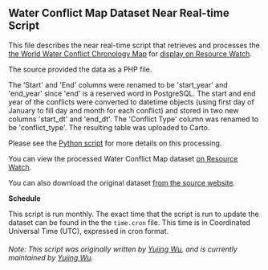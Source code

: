## Water Conflict Map Dataset Near Real-time Script
This file describes the near real-time script that retrieves and processes the [the World Water Conflict Chronology Map](https://www.worldwater.org/water-conflict/ ) for [display on Resource Watch](https://resourcewatch.org/data/explore/24928aa3-28d3-457c-ad2a-62f3c83ef663).

The source provided the data as a PHP file.

The 'Start' and 'End' columns were renamed to be 'start_year' and 'end_year' since 'end' is a reserved word in PostgreSQL. The start and end year of the conflicts were converted to datetime objects (using first day of January to fill day and month for each conflict) and stored in two new columns 'start_dt' and 'end_dt'. The 'Conflict Type' column was renamed to be 'conflict_type'. The resulting table was uploaded to Carto.

Please see the [Python script](https://github.com/resource-watch/nrt-scripts/blob/master/soc_049_water_conflict_map/contents/src/__init__.py) for more details on this processing.

You can view the processed Water Conflict Map dataset [on Resource Watch](https://resourcewatch.org/data/explore/24928aa3-28d3-457c-ad2a-62f3c83ef663).

You can also download the original dataset [from the source website](https://www.worldwater.org/water-conflict/ ).

**Schedule**

This script is run monthly. The exact time that the script is run to update the dataset can be found in the the `time.cron` file. This time is in Coordinated Universal Time (UTC), expressed in cron format.


###### Note: This script was originally written by [Yujing Wu](https://www.wri.org/profile/yujing-wu), and is currently maintained by [Yujing Wu](https://www.wri.org/profile/yujing-wu).

